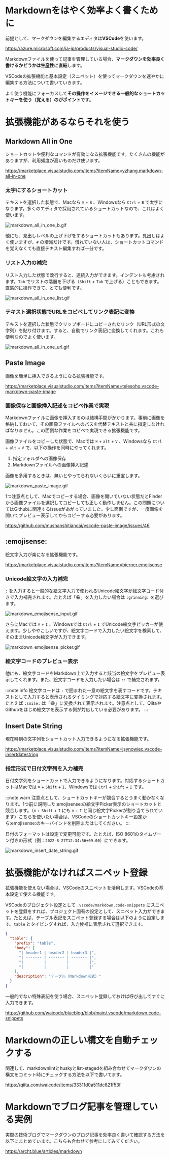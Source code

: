<!--
title:   Markdown（マークダウン）をVSCodeの拡張機能とスニペットで効率良く書く
tags:    Markdown,VSCode,VisualStudioCode,マークダウン,マークダウン記法
id:      1310d3f0aeb24f393b88
private: false
-->
# Markdownをはやく効率よく書くために

前提として、マークダウンを編集するエディタは**VSCode**を使います。

https://azure.microsoft.com/ja-jp/products/visual-studio-code/

Markdownファイルを使って記事を管理している場合、**マークダウンを効率良く書けるかどうかは生産性に直結**します。

VSCodeの拡張機能と基本設定（スニペット）を使ってマークダウンを速やかに編集する方法について書いていきます。

よく使う機能にフォーカスして**その操作をイメージできる一般的なショートカットキーを使う（覚える）のがポイント**です。

# 拡張機能があるならそれを使う

## Markdown All in One

ショートカットや便利なコマンドが有効になる拡張機能です。たくさんの機能がありますが、利用頻度が高いものだけ使います。

https://marketplace.visualstudio.com/items?itemName=yzhang.markdown-all-in-one

### 太字にするショートカット

テキストを選択した状態で、Macなら `⌘` + `B` 、Windowsなら `Ctrl` + `B` で太字になります。多くのエディタで採用されているショートカットなので、これはよく使います。

![markdown_all_in_one_b.gif](https://qiita-image-store.s3.ap-northeast-1.amazonaws.com/0/35152/69595741-c1dd-82a8-688a-e0544a3f9917.gif)

他にも、見出しレベルの上げ下げをするショートカットもあります。見出しはよく使いますが、`#` の増減だけです。慣れていない人は、ショートカットコマンドを覚えなくても直接テキスト編集すれば十分です。

### リスト入力の補完

リスト入力した状態で改行すると、連続入力ができます。インデントも考慮されます。`Tab` でリストの階層を下げる（`Shift` + `Tab` で上げる）こともできます。直感的に操作できて、とても便利です。

![markdown_all_in_one_list.gif](https://qiita-image-store.s3.ap-northeast-1.amazonaws.com/0/35152/f4545542-5454-c61a-43e6-c686f3246d99.gif)

### テキスト選択状態でURLをコピペしてリンク表記に変換

テキストを選択した状態でクリップボードにコピーされたリンク（URL形式の文字列）を貼り付けます。すると、自動でリンク表記に変換してくれます。これも便利なのでよく使います。

![markdown_all_in_one_url.gif](https://qiita-image-store.s3.ap-northeast-1.amazonaws.com/0/35152/447f4f5f-eb57-a8ba-72fb-6f202386a463.gif)

## Paste Image

画像を簡単に挿入できるようになる拡張機能です。

https://marketplace.visualstudio.com/items?itemName=telesoho.vscode-markdown-paste-image

### 画像保存と画像挿入記述をコピペ作業で実現

Markdownファイルに画像を挿入するのは結構手間がかかります。事前に画像を格納しておいて、その画像ファイルへのパスを代替テキストと共に指定しなければなりません。この面倒な作業をコピペで実現できる拡張機能です。

画像ファイルをコピーした状態で、Macでは `⌘` + `alt` + `V` 、Windowsなら `Ctrl` + `alt` + `V` で、以下の操作を同時にやってくれます。

1. 指定フォルダへの画像保存
2. Markdownファイルへの画像挿入記述

画像を多用するときは、無いとやってられないくらいに重宝します。

![markdown_paste_image.gif](https://qiita-image-store.s3.ap-northeast-1.amazonaws.com/0/35152/694b1289-5925-d24f-411d-3dd849accb6a.gif)

1つ注意点として、Macでコピーする場合、画像を開いていない状態だとFinderから画像ファイルを選択してコピーしても正しく動作しません。この問題についてはGithubに関連するissueがあがっていました。少し面倒ですが、一度画像を開いてプレビュー表示してからコピーする必要があります。

https://github.com/mushanshitiancai/vscode-paste-image/issues/46

## :emojisense:

絵文字入力が楽になる拡張機能です。

https://marketplace.visualstudio.com/items?itemName=bierner.emojisense

### Unicode絵文字の入力補完

`:` を入力すると一般的な絵文字入力で使われるUnicode絵文字が絵文字コード付きで入力補完されます。たとえば「😀」を入力したい場合は `:grinning:` を選びます。

![markdown_emojisense_input.gif](https://qiita-image-store.s3.ap-northeast-1.amazonaws.com/0/35152/fe4d590e-6db3-6236-5079-b21db6204fa8.gif)

さらにMacでは `⌘` + `I` 、Windowsでは `Ctrl` + `I` でUnicode絵文字ピッカーが使えます。少しややこしいですが、絵文字コードで入力したい絵文字を検索して、そのままUnicode絵文字が入力できます。

![markdown_emojisense_picker.gif](https://qiita-image-store.s3.ap-northeast-1.amazonaws.com/0/35152/ec7e23e4-4d2c-197b-c37f-93a0b88677be.gif)

### 絵文字コードのプレビュー表示

他にも、絵文字コードをMarkdown上で入力すると該当の絵文字をプレビュー表示してくれます。また、絵文字コードを入力したい場合は `::` で補完されます。

:::note info
絵文字コードは `:` で囲まれた一意の絵文字を表すコードです。テキストとして入力すると表示されるタイミングで対応する絵文字に変換されます。たとえば `:smile:` は「😄」に変換されて表示されます。注意点として、QiitaやGithubをはじめ絵文字を表示する側が対応している必要があります。
:::

## Insert Date String

現在時刻の文字列をショートカット入力できるようになる拡張機能です。

https://marketplace.visualstudio.com/items?itemName=jsynowiec.vscode-insertdatestring

### 指定形式で日付文字列を入力補完

日付文字列をショートカットで入力できるようになります。対応するショートカットはMacでは `⌘` + `Shift` + `I`、Windowsでは `Ctrl` + `Shift` + `I` です。

:::note warn
注意点として、ショートカットキーが競合するとうまく動かなくなります。1つ前に説明した:emojisense:の絵文字Picker表示のショートカットと競合します。（`⌘` + `Shift` + `I` にも `⌘` + `I` と同じ絵文字Pickerが割り当てられています）こちらを使いたい場合は、VSCodeのショートカットキー設定から:emojisense:のキーバインドを削除またはしてください。
:::

日付のフォーマットは設定で変更可能です。たとえば、ISO 8601のタイムゾーン付きの形式（例：`2022-8-27T12:34:56+09:00`）にできます。

![markdown_insert_date_string.gif](https://qiita-image-store.s3.ap-northeast-1.amazonaws.com/0/35152/34f5b10c-da58-593a-df9b-ffc6ab4ccdcc.gif)

# 拡張機能がなければスニペット登録

拡張機能を使えない場合は、VSCodeのスニペットを活用します。VSCodeの基本設定で使える機能です。

VSCodeのプロジェクト設定として `.vscode/markdown.code-snippets` にスニペットを登録をすれば、プロジェクト固有の設定として、スニペット入力ができます。たとえば、テーブル表記をスニペット登録する場合は以下のように設定します。`table` とタイピングすれば、入力候補に表示されて選択できます。

```json
{
  "table": {
    "prefix": "table",
    "body": [
      "| header1 | header2 | header3 |",
      "| ------- | ------- | ------- |",
      "|         |         |         |",
      "|         |         |         |"
    ],
    "description": "テーブル（Markdown形式）"
  }
}
```

一般的でない特殊表記を使う場合、スニペット登録しておけば呼び出してすぐに入力できます。

https://github.com/waicode/blueblog/blob/main/.vscode/markdown.code-snippets

# Markdownの正しい構文を自動チェックする

関連して、markdownlintとhuskyとlist-stagedを組み合わせてマークダウンの構文をコミット時にチェックする方法を以下で書いてます。

https://qiita.com/waicode/items/33311d0a511dc821f53f

# Markdownでブログ記事を管理している実例

実際の技術ブログでマークダウンのブログ記事を効率良く書いて確認する方法を以下にまとめています。こちらも合わせて参考にしてみてください。

https://archt.blue/articles/markdown
